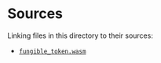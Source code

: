 # Sources

Linking files in this directory to their sources:

- [`fungible_token.wasm`](https://github.com/near/nearcore/blob/810e820c571d11e63a5f4824fe2c9fcca6132535/runtime/near-test-contracts/res/fungible_token.wasm)
